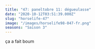 ```yaml
---
title: "47: paneltobre 11: dégueulasse"
date: "2020-10-12T03:51:39.000Z"
slug: "horselife-47"
image: "/images/horselife98-047-fr.png"
seasons: "Saison 3"
---
```


ça a fait boum
